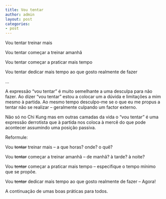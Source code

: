 ```yaml
---
title: Vou tentar
author: admin
layout: post
categories:
- post
---
```

Vou tentar treinar mais

Vou tentar começar a treinar amanhã

Vou tentar começar a praticar mais tempo

Vou tentar dedicar mais tempo ao que gosto realmente de fazer

&#8230;

A expressão &#8220;vou tentar&#8221; é muito semelhante a uma desculpa para não fazer. Ao dizer &#8220;vou tentar&#8221; estou a colocar um a dúvida e limitações a mim mesmo à partida. Ao mesmo tempo desculpo-me se o que eu me propus a tentar não se realizar &#8211; geralmente culpando um factor externo.

Não só no Chi Kung mas em outras camadas da vida o &#8220;vou tentar&#8221; é uma expressão derrotista que à partida nos coloca à mercê do que pode acontecer assumindo uma posição passiva.

Reformule:

Vou <del>tentar</del> treinar mais &#8211; a que horas? onde? o quê?

Vou <del>tentar</del> começar a treinar amanhã &#8211; de manhã? à tarde? à noite?

Vou <del>tentar</del> começar a praticar mais tempo &#8211; especifique o tempo mínimo que se propõe.

Vou <del>tentar</del> dedicar mais tempo ao que gosto realmente de fazer &#8211; Agora!

A continuação de umas boas práticas para todos.
